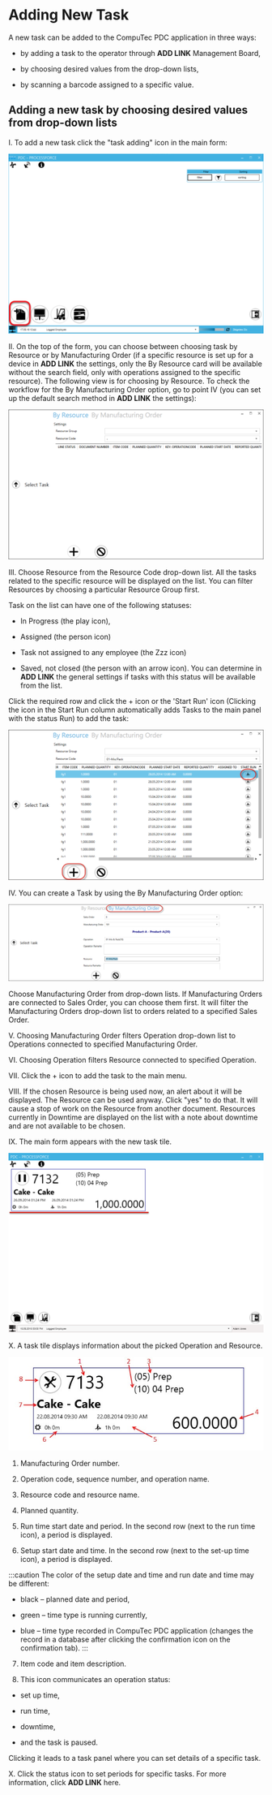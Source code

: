 # Adding New Task

A new task can be added to the CompuTec PDC application in three ways:

- by adding a task to the operator through **ADD LINK** Management Board,

- by choosing desired values from the drop-down lists,

- by scanning a barcode assigned to a specific value.

## Adding a new task by choosing desired values from drop-down lists

I. To add a new task click the "task adding" icon in the main form:

![Adding Task](./media/adding-task.png)

II. On the top of the form, you can choose between choosing task by Resource or by Manufacturing Order (if a specific resource is set up for a device in **ADD LINK** the settings, only the By Resource card will be available without the search field, only with operations assigned to the specific resource). The following view is for choosing by Resource. To check the workflow for the By Manufacturing Order option, go to point IV (you can set up the default search method in **ADD LINK** the settings):

![By Resource](./media/by-resource.png)

III. Choose Resource from the Resource Code drop-down list. All the tasks related to the specific resource will be displayed on the list. You can filter Resources by choosing a particular Resource Group first.

Task on the list can have one of the following statuses:

- In Progress (the play icon),

- Assigned (the person icon)

- Task not assigned to any employee (the Zzz icon)

- Saved, not closed (the person with an arrow icon). You can determine in **ADD LINK** the general settings if tasks with this status will be available from the list.

Click the required row and click the + icon or the 'Start Run' icon (Clicking the icon in the Start Run column automatically adds Tasks to the main panel with the status Run) to add the task:

![Start Run](./media/pdc-start-run.png)

IV. You can create a Task by using the By Manufacturing Order option:

![By Manufacturing Order](./media/by-manufacturing-order.png)

Choose Manufacturing Order from drop-down lists. If Manufacturing Orders are connected to Sales Order, you can choose them first. It will filter the Manufacturing Orders drop-down list to orders related to a specified Sales Order.

V. Choosing Manufacturing Order filters Operation drop-down list to Operations connected to specified Manufacturing Order.

VI. Choosing Operation filters Resource connected to specified Operation.

VII. Click the + icon to add the task to the main menu.

VIII. If the chosen Resource is being used now, an alert about it will be displayed. The Resource can be used anyway. Click "yes" to do that. It will cause a stop of work on the Resource from another document. Resources currently in Downtime are displayed on the list with a note about downtime and are not available to be chosen.

IX. The main form appears with the new task tile.

![Added Task](./media/added-task.png)

X. A task tile displays information about the picked Operation and Resource.

![Task Details](./media/pdc-task-details.jpg)

1. Manufacturing Order number.

2. Operation code, sequence number, and operation name.

3. Resource code and resource name.

4. Planned quantity.

5. Run time start date and period. In the second row (next to the run time icon), a period is displayed.

6. Setup start date and time. In the second row (next to the set-up time icon), a period is displayed.

:::caution
The color of the setup date and time and run date and time may be different:

- black – planned date and period,

- green – time type is running currently,

- blue – time type recorded in CompuTec PDC application (changes the record in a database after clicking the confirmation icon on the confirmation tab).
:::

7. Item code and item description.

8. This icon communicates an operation status:

  - set up time,

  - run time,

  - downtime,

  - and the task is paused.

  Clicking it leads to a task panel where you can set details of a specific task.

X. Click the status icon to set periods for specific tasks. For more information, click **ADD LINK** here.